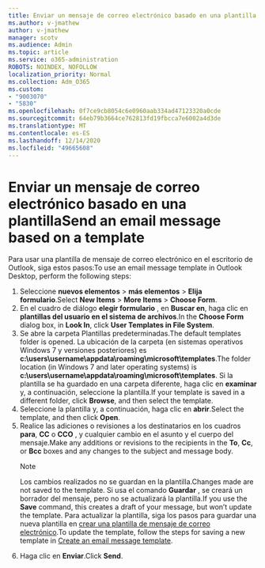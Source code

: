 ```yaml
---
title: Enviar un mensaje de correo electrónico basado en una plantilla
ms.author: v-jmathew
author: v-jmathew
manager: scotv
ms.audience: Admin
ms.topic: article
ms.service: o365-administration
ROBOTS: NOINDEX, NOFOLLOW
localization_priority: Normal
ms.collection: Adm_O365
ms.custom:
- "9003070"
- "5830"
ms.openlocfilehash: 0f7ce9cb8054c6e0960aab334ad47123320a0cde
ms.sourcegitcommit: 64eb79b3664ce762813fd19fbcca7e6002a4d3de
ms.translationtype: MT
ms.contentlocale: es-ES
ms.lasthandoff: 12/14/2020
ms.locfileid: "49665608"
---
```

# <a name="send-an-email-message-based-on-a-template"></a><span data-ttu-id="9d47d-102">Enviar un mensaje de correo electrónico basado en una plantilla</span><span class="sxs-lookup"><span data-stu-id="9d47d-102">Send an email message based on a template</span></span>

<span data-ttu-id="9d47d-103">Para usar una plantilla de mensaje de correo electrónico en el escritorio de Outlook, siga estos pasos:</span><span class="sxs-lookup"><span data-stu-id="9d47d-103">To use an email message template in Outlook Desktop, perform the following steps:</span></span>

1. <span data-ttu-id="9d47d-104">Seleccione **nuevos elementos**  >  **más elementos**  >  **Elija formulario**.</span><span class="sxs-lookup"><span data-stu-id="9d47d-104">Select **New Items** > **More Items** > **Choose Form**.</span></span>
2. <span data-ttu-id="9d47d-105">En el cuadro de diálogo **elegir formulario** , en **Buscar en**, haga clic en **plantillas del usuario en el sistema de archivos**.</span><span class="sxs-lookup"><span data-stu-id="9d47d-105">In the **Choose Form** dialog box, in **Look In**, click **User Templates in File System**.</span></span>
3. <span data-ttu-id="9d47d-106">Se abre la carpeta Plantillas predeterminadas.</span><span class="sxs-lookup"><span data-stu-id="9d47d-106">The default templates folder is opened.</span></span> <span data-ttu-id="9d47d-107">La ubicación de la carpeta (en sistemas operativos Windows 7 y versiones posteriores) es **c:\users\username\appdata\roaming\microsoft\templates**.</span><span class="sxs-lookup"><span data-stu-id="9d47d-107">The folder location (in Windows 7 and later operating systems) is **c:\users\username\appdata\roaming\microsoft\templates**.</span></span> <span data-ttu-id="9d47d-108">Si la plantilla se ha guardado en una carpeta diferente, haga clic en **examinar** y, a continuación, seleccione la plantilla.</span><span class="sxs-lookup"><span data-stu-id="9d47d-108">If your template is saved in a different folder, click **Browse**, and then select the template.</span></span>
4. <span data-ttu-id="9d47d-109">Seleccione la plantilla y, a continuación, haga clic en **abrir**.</span><span class="sxs-lookup"><span data-stu-id="9d47d-109">Select the template, and then click **Open**.</span></span>
5. <span data-ttu-id="9d47d-110">Realice las adiciones o revisiones a los destinatarios en los cuadros **para**, **CC** o **CCO** , y cualquier cambio en el asunto y el cuerpo del mensaje.</span><span class="sxs-lookup"><span data-stu-id="9d47d-110">Make any additions or revisions to the recipients in the **To**, **Cc**, or **Bcc** boxes and any changes to the subject and message body.</span></span>
    > [!NOTE]
    > <span data-ttu-id="9d47d-111">Los cambios realizados no se guardan en la plantilla.</span><span class="sxs-lookup"><span data-stu-id="9d47d-111">Changes made are not saved to the template.</span></span> <span data-ttu-id="9d47d-112">Si usa el comando **Guardar** , se creará un borrador del mensaje, pero no se actualizará la plantilla.</span><span class="sxs-lookup"><span data-stu-id="9d47d-112">If you use the **Save** command, this creates a draft of your message, but won’t update the template.</span></span> <span data-ttu-id="9d47d-113">Para actualizar la plantilla, siga los pasos para guardar una nueva plantilla en [crear una plantilla de mensaje de correo electrónico](https://support.microsoft.com/office/create-an-email-message-template-43ec7142-4dd0-4351-8727-bd0977b6b2d1).</span><span class="sxs-lookup"><span data-stu-id="9d47d-113">To update the template, follow the steps for saving a new template in [Create an email message template](https://support.microsoft.com/office/create-an-email-message-template-43ec7142-4dd0-4351-8727-bd0977b6b2d1).</span></span>
6. <span data-ttu-id="9d47d-114">Haga clic en **Enviar**.</span><span class="sxs-lookup"><span data-stu-id="9d47d-114">Click **Send**.</span></span>
